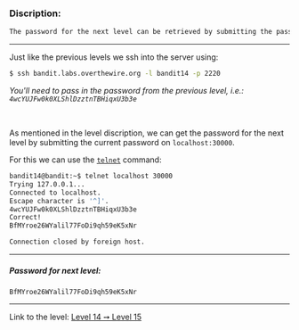 ### Discription:
```txt
The password for the next level can be retrieved by submitting the password of the current level to port 30000 on localhost.
```

---

Just like the previous levels we ssh into the server using:
```zsh
$ ssh bandit.labs.overthewire.org -l bandit14 -p 2220
```

_You'll need to pass in the password from the previous level, i.e.: `4wcYUJFw0k0XLShlDzztnTBHiqxU3b3e`_

<br>

As mentioned in the level discription, we can get the password for the next level by submitting the current password on `localhost:30000`.

For this we can use the [`telnet`](https://linux.die.net/man/1/telnet) command:

```zsh
bandit14@bandit:~$ telnet localhost 30000
Trying 127.0.0.1...
Connected to localhost.
Escape character is '^]'.
4wcYUJFw0k0XLShlDzztnTBHiqxU3b3e
Correct!
BfMYroe26WYalil77FoDi9qh59eK5xNr

Connection closed by foreign host.
```


---

##### Password for next level:
    BfMYroe26WYalil77FoDi9qh59eK5xNr

---

Link to the level: [Level 14 ➙ Level 15](https://overthewire.org/wargames/bandit/bandit15.html)
